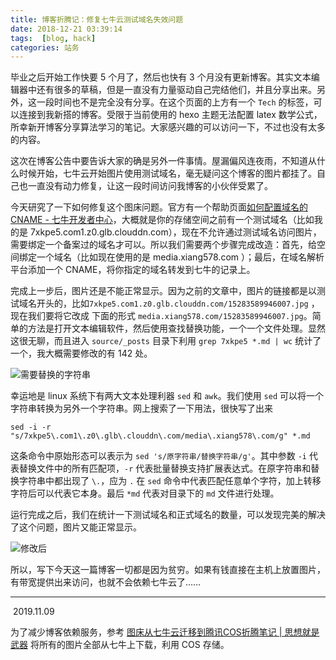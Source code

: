 ```yaml
---
title: 博客折腾记：修复七牛云测试域名失效问题
date: 2018-12-21 03:39:14
tags:  [blog, hack]
categories: 站务
---
```


毕业之后开始工作快要 5 个月了，然后也快有 3 个月没有更新博客。其实文本编辑器中还有很多的草稿，但是一直没有力量驱动自己完结他们，并且分享出来。另外，这一段时间也不是完全没有分享。在这个页面的上方有一个 `Tech` 的标签，可以连接到我新搭的博客。受限于当前使用的 hexo 主题无法配置 latex 数学公式，所幸新开博客分享算法学习的笔记。大家感兴趣的可以访问一下，不过也没有太多的内容。 

这次在博客公告中要告诉大家的确是另外一件事情。屋漏偏风连夜雨，不知道从什么时候开始，七牛云开始图片使用测试域名，毫无疑问这个博客的图片都挂了。自己也一直没有动力修复，让这一段时间访问我博客的小伙伴受累了。

今天研究了一下如何修复这个图床问题。官方有一个帮助页面[如何配置域名的 CNAME - 七牛开发者中心](https://developer.qiniu.com/fusion/kb/1322/how-to-configure-cname-domain-name)，大概就是你的存储空间之前有一个测试域名（比如我的是 7xkpe5.com1.z0.glb.clouddn.com），现在不允许通过测试域名访问图片，需要绑定一个备案过的域名才可以。所以我们需要两个步骤完成改造：首先，给空间绑定一个域名（比如现在使用的是 media.xiang578.com ）；最后，在域名解析平台添加一个 CNAME，将你指定的域名转发到七牛的记录上。

完成上一步后，图片还是不能正常显示。因为之前的文章中，图片的链接都是以测试域名开头的，比如`7xkpe5.com1.z0.glb.clouddn.com/15283589946007.jpg` ，现在我们要将它改成 下面的形式 `media.xiang578.com/15283589946007.jpg`。简单的方法是打开文本编辑软件，然后使用查找替换功能，一个一个文件处理。显然这很无聊，而且进入 `source/_posts` 目录下利用 `grep 7xkpe5 *.md | wc` 统计了一个，我大概需要修改的有 142 处。

![需要替换的字符串](https://media.xiang578.com/15453335377518.jpg)

幸运地是 linux 系统下有两大文本处理利器 `sed` 和 `awk`。我们使用 `sed` 可以将一个字符串转换为另外一个字符串。网上搜索了一下用法，很快写了出来 

```shell
sed -i -r "s/7xkpe5\.com1\.z0\.glb\.clouddn\.com/media\.xiang578\.com/g" *.md
```
这条命令中原始形态可以表示为 `sed 's/原字符串/替换字符串/g'`。其中参数 `-i` 代表替换文件中的所有匹配项，`-r` 代表批量替换支持扩展表达式。在原字符串和替换字符串中都出现了 `\.`，应为 `.` 在 `sed` 命令中代表匹配任意单个字符，加上转移字符后可以代表它本身。最后 `*md` 代表对目录下的 `md` 文件进行处理。

运行完成之后，我们在统计一下测试域名和正式域名的数量，可以发现完美的解决了这个问题，图片又能正常显示。

![修改后](https://media.xiang578.com/15453344578555.jpg)

所以，写下今天这一篇博客一切都是因为贫穷。如果有钱直接在主机上放置图片，有带宽提供出来访问，也就不会依赖七牛云了……

---
 2019.11.09

为了减少博客依赖服务，参考 [图床从七牛云迁移到腾讯COS折腾笔记 | 思想就是武器](https://zealot.top/%E5%9B%BE%E5%BA%8A%E4%BB%8E%E4%B8%83%E7%89%9B%E4%BA%91%E8%BF%81%E7%A7%BB%E5%88%B0%E8%85%BE%E8%AE%AFCOS.html) 将所有的图片全部从七牛上下载，利用 COS 存储。